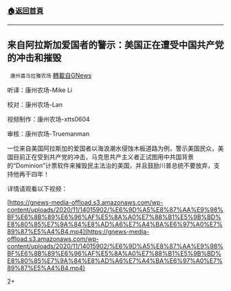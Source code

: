 ###  [:house:返回首頁](https://github.com/ourhimalayas/txt)
---

## 来自阿拉斯加爱国者的警示：美国正在遭受中国共产党的冲击和摧毁
` 康州喜马拉雅农场` [轉載自GNews](https://gnews.org/zh-hans/557431/)

听译：康州农场-Mike Li

校对：康州农场-Lan

视频制作：康州农场-xtts0604

审核：康州农场-Truemanman

一位来自美国阿拉斯加的爱国者以海浪潮水侵蚀木板道路为例，警示美国民众，美国目前正在受到共产党的冲击，马克思共产主义者正试图用中共国背景的“Dominion”计票软件来摧毁民主法治的美国，并且鼓励川普总统不要放弃，支持他再干四年！

详情请观看以下视频：


[https://gnews-media-offload.s3.amazonaws.com/wp-content/uploads/2020/11/14015902/%E6%9D%A5%E8%87%AA%E9%98%BF%E6%8B%89%E6%96%AF%E5%8A%A0%E7%88%B1%E5%9B%BD%E8%80%85%E7%9A%84%E8%AD%A6%E7%A4%BA%E6%97%A0%E7%89%87%E5%A4%B4.mp4](https://gnews-media-offload.s3.amazonaws.com/wp-content/uploads/2020/11/14015902/%E6%9D%A5%E8%87%AA%E9%98%BF%E6%8B%89%E6%96%AF%E5%8A%A0%E7%88%B1%E5%9B%BD%E8%80%85%E7%9A%84%E8%AD%A6%E7%A4%BA%E6%97%A0%E7%89%87%E5%A4%B4.mp4)


2+
